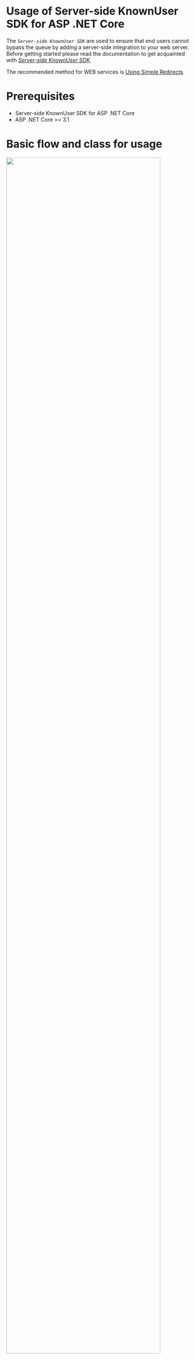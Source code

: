 # Usage of Server-side KnownUser SDK for ASP .NET Core

The *`Server-side KnownUser SDK`* are used to ensure that end users cannot bypass the queue by adding a server-side integration to your web server.
Before getting started please read the documentation to get acquainted with [*Server-side KnownUser SDK*](server-side_knownuser.md).

The recommended method for WEB services is [Using Simple Redirects](#example-tomcat--servlet--using-simple-redirects).

# Prerequisites
- Server-side KnownUser SDK for ASP .NET Core
- ASP .NET Core >= 3.1 

# Basic flow and class for usage
<p ailgn="center"><img src="images/knownuser_java_highlevel_follow.png" width="90%" height="90%"></p>

# Implementation

A decryption key is needed to verify that `Token` is correct. Basically, it provides a way to check directly using decryption key(`<secret key>`). 
<br>However, it is recommended to use the `Method(Provider & Runnable)` to respond if the decryption key(`<secret key>`) changes or the *`Waiting Room Server`* shuts down.

# Method: Basic

Basically, it's a way to check directly using the decryption key(`<secret key>`).

key class & method:
```C#
namespace coat9.knownuser;
public class Token
{
    /// <summary>
    /// do validation of 'token string'.
    /// </summary>
    /// <param name="domain">ticket issued domain. - if null or empty, do not check.</param>
    /// <param name="vwrid"> ticket issued vwrid(virtual waiting room ID). 
    ///                      - if null or empty, do not check.
    /// </param>
    /// <param name="secretKey">decryption key string with a string length of 24 digits.</param>
    /// <param name="appendExpireTime">extend the set expire time by seconds. 
    ///                                 - if less than 0, no expire time check.
    /// </param>
    /// <param name="tokenString">token string.</param>
    /// <returns>bool. true:valid token, false:invalid token</returns>
    /// <see cref="Token#setToken(string)"/>

    public static bool doValidation(string domain, string vwrid, string secretKey, long appendExpireTime, string tokenString);
    public static bool doValidation(string domain, string vwrid, string secretKey, string tokenString);
}
```
The reason why the set expiration time is extended in seconds(`appendExpireTime`) is to correct the network delay of the user and the time error between the *`Waiting Room Server`*.


example:
```C#
// Token Validation
bool result = coat9.knownuser.Token.doValidation("<domain>","<vwrid>","<secret key>","<token string>");
```

# Method: Cached Config
Using `<secret key>` every time a token is checked can be cumbersome and error-prone as all `<secret key>` must be modified if `<secret key>` is changed. To improve this, `<secret key>` is stored in `Config` and cached and used.


```C#
coat9.knownuser.Config config =  coat9.knownuser.Config.getCached();
config.setDomain("coat9.com");            // <domain>
config.setSecretKey("0123456789012345");  // <secret key>
config.setAppendExpireTime(60);           // extend the set expire time by seconds.

// do validation of 'token string'
bool result = coat9.knownuser.Token.doValidation("<vwrid>","<token string>");
```

# Method: Provider
To import `<secret key>` from the *`Waiting Room Server`*, the access URL and the `<domain>` and `<openapi key>`(authentication key) of the service are required.
<br>Use *`Microsoft.AspNetCore.Http`* when requesting to *`Waiting Room Server`*. 

key class & method:
```C#
namespace coat9.knownuser;
public class Token
{

    /// <summary>
    /// do validation of 'token string'.
    /// Use cached <cref="Config">configuration</cref> variables.
    /// </summary>
    /// <param name="vwrid"> ticket issued vwrid(virtual waiting room ID). 
    ///                      - if null or empty, do not check.
    /// </param>
    /// <param name="tokenString">token string.</param>
    /// <returns>bool. true:valid token, false:invalid token</returns>
    /// <see cref="Token#doValidation(string,string,Token)"/>

    public static bool doValidation(string vwrid, string tokenString);
}
```

example:
```C#
coat9.knownuser.Provider provider = coat9.knownuser.Provider.getCached();
coat9.knownuser.Config config =  provider.getConfig();

config.setDomain("coat9.com");                      // <domain>
config.setAppendExpireTime(60);                     // extend the set expire time by seconds.
provider.setAPIUrl("http://demo.coat9.com/openapi");// `Waiting Room Server` url
provider.setAPIKey("<openapi key>");                // <openapi key> : access authentication key

try{
    // get `<secret key>` from `Waiting Room Server`
    provider.refresh();
}catch(coat9.knownuser.InvalidException ex) {
    Console.WriteLine("result:" + ex);
    return;
}

// do validation of 'token string'
bool result = coat9.knownuser.Token.doValidation("<vwrid>","<token string>");
```

# Method: Provider local config file

If the network environment does not allow access to the 'Waiting Room Server', this method is used by storing config-related information in a file on the system.<br>
Please refer to [*Result in Text format*](server-side_knownuser.md#result-in-text-format) for the writing format. However, code/mesg/size is not necessary.

example:
```C#
coat9.knownuser.Provider provider = coat9.knownuser.Provider.getCached();
coat9.knownuser.Config config =  provider.getConfig();

config.setDomain("coat9.com");                      // <domain>
config.setAppendExpireTime(60);                     // extend the set expire time by seconds.
provider.setLocalConfigFile("<file path>");         // local config file.

try{
    // get `<secret key>` from `Waiting Room Server`
    provider.refresh();
}catch(coat9.knownuser.InvalidException ex) {
    Console.WriteLine("result:" + ex);
    return;
}

// do validation of 'token string'
bool result = coat9.knownuser.Token.doValidation("<vwrid>","<token string>");
```


# Method: Provider Runnable
In order to properly use [Method: Provider](#method-provider) in real services, you must periodically request *`Waiting Room Server`* to update `<secret key>`.

## Rules in case of exceptions
- If `Waiting Room Server` is in shutdown state, it is processed valid(bypass).
- User may not have Token when `Waiting Room Server` operates normally after shutdown. It provides a grace time for this and passes valid(bypass).
- When the response information from `Waiting Room Server` is incorrect, it is processed valid(bypass).


# Method: Provider Runnable for app

```mermaid
flowchart LR
    A[Step. Beginning] --> B;
    B((Step. Using<br><i> do validation </i>)) --> C;
    C[Step. Termination];
```

The example is described as `[Beginning]/[Using]/[Termination]`, but when implemented in practice, each part should be used appropriately.

example:
```C#
public class KnownuserService : IHostedService, IDisposable
{
    private Timer _timer;

    /*
     * [Benning] Add to application beginning.
     */
    public Task StartAsync(CancellationToken cancellationToken)
    {
        coat9.knownuser.Provider provider = coat9.knownuser.Provider.getCached();
        coat9.knownuser.Config config =  provider.getConfig();
        
        
        
        config.setDomain("coat9.com");   // <domain>
        config.setAppendExpireTime(60);  // extend the set expire time by seconds.
        config.setTokenGraceTime(60);    // grace time for empty token after an error occurs.
        provider.setAPIUrl("http://demo.coat9.com/openapi");  // `Waiting Room Server` url
        provider.setAPIKey("<openapi key>");  // <openapi key> : access authentication key

        _timer = new Timer(DoWork, null, TimeSpan.Zero, TimeSpan.FromSeconds(10));

        return Task.CompletedTask;
    }

    /*
     * [Using] Add where you need to check.
     */
    private void DoWork(object state)
    {
        bool result = coat9.knownuser.Token.doValidation("<vwrid>","<token string>");
    }

    public Task StopAsync(CancellationToken cancellationToken)
    {
        _timer?.Change(Timeout.Infinite, 0);
        return Task.CompletedTask;
    }

    /*
     * [Termination] Add to application termination.
     */
    public void Dispose()
    {
        _timer?.Dispose();
    }
}
```
---

# Method: Provider Runnable for IIS

```mermaid
flowchart LR
    A[Step.1<br> Installation library] --> B;
    B[Step.2<br> Add Provider Runnable] --> C;
    C[Step.3<br> Add Controller and View];
```

## Example development environment
 * .NET Core 3.1
 * [IIS 10](https://learn.microsoft.com/ko-kr/iis/get-started/whats-new-in-iis-10/new-features-introduced-in-iis-10)


## Step.1 Installation library
add `Server-side Known User SDK` files to the installed IIS's lib.
<br>(Json library is not needed in the current version)
```ASN.1
<installed .NET Core webapps path>
  ....
  +── root               
  │    ├── css   
  |    |── js
  │    └── lib               
  │         ├── coat9.knownuser.v1.dll - Server-side KnownUser SDK library
  │         └── json-20230227.jar      - Json library ← not required for current version
```

## Step.2 Add Provider Runnable 

Implement `[Beginning]/[Termination]` of `Provider Runnable` using *`IHostedService, IDisposable`*.
```C#
namespace coat9.knownuser;
using Microsoft.Extensions.Hosting;
using System;
using System.Threading;
using System.Threading.Tasks;

public class KnownuserService : IHostedService, IDisposable
{
    private Timer _timer;

    /*
     * [Benning] Add to application beginning.
     */
    public Task StartAsync(CancellationToken cancellationToken)
    {
        coat9.knownuser.Provider provider = coat9.knownuser.Provider.getCached();
        coat9.knownuser.Config config =  provider.getConfig();
        
        config.setDomain("coat9.com");   // <domain>
        config.setAppendExpireTime(60);  // extend the set expire time by seconds.
        config.setTokenGraceTime(60);    // grace time for empty token after an error occurs.
        provider.setAPIUrl("http://demo.coat9.com/openapi");  // `Waiting Room Server` url
        provider.setAPIKey("<openapi key>");  // <openapi key> : access authentication key

        _timer = new Timer(DoWork, null, TimeSpan.Zero, TimeSpan.FromSeconds(10));

        return Task.CompletedTask;
    }

    /*
     * [Using] Add where you need to check.
     */
    private void DoWork(object state)
    {
        bool result = coat9.knownuser.Token.doValidation("<vwrid>","<token string>");
    }

    public Task StopAsync(CancellationToken cancellationToken)
    {
        _timer?.Change(Timeout.Infinite, 0);
        return Task.CompletedTask;
    }

    /*
     * [Termination] Add to application termination.
     */
    public void Dispose()
    {
        _timer?.Dispose();
    }
}
```

add `IHostedService`(coat9.KnownuserService) and `doValidation`(coat9.KnownuserWeb.doValidation) to `Startup.cs`(the entry point of the application).

```C#
using Microsoft.Extensions.DependencyInjection;
using Microsoft.Extensions.Hosting;

public class Startup
{
    // ...

    public void ConfigureServices(IServiceCollection services)
    {
        // Add KnownuserService here as Singleton.
        services.AddSingleton<IHostedService, KnownuserService>();
    }

    public void Configure(IApplicationBuilder app, IWebHostEnvironment env)
    {
        //...

        app.Use(async (context, next) => {
			Task<bool> ret = KnownuserWeb.doValidation(context);
			if (await ret)
			{
				await next.Invoke();
			}
		});
		// app.UseMvc();     //Preversion code.
		// 2. It is automatically activated for use in session middleware.
		// app.UseSession();

        //...
    }
}
```


## Step.3 Add Controller and View

The operation method is basically the same as [Method: Provider Runnable for Tomcat(Servlet)](method-provider-runnable-for-tomcatservlet).
 However, it is a method designed to be convenient to use in general web and provides the `knownUser.dll` library.
You can refer to the `Servlet.WEB` library and make it suitable for each service.

- `knownUser.dll` is [here](archive/coat9.knownuser.v1.servlet.web.java).

## Redirect parameter
<center><img src="images/knownuser_redirection_parameter.png" width="100%" height="100%"></center>

`URL encode` is equivalent to encodeURIComponent, see [here](https://developer.mozilla.org/en-US/docs/Web/JavaScript/Reference/Global_Objects/encodeURIComponent).


key class & method:
```C#
namespace coat9.test;
public class web {

    /// <summary>
    /// Sample: do HTTP redirect.
    /// </summary>
    /// <param name="context">  HttpContext.</param>
    /// <param name="url">redirect URL string.</param>
    /// <remarks>
    /// ----------------------------------------------------------------------
    /// This method developer must adjust it to suit the service environment.
    /// ----------------------------------------------------------------------
    /// </remarks>
    public static void doSampleRedirect(HttpContext context, String url)
    {
        context.Response.Headers.Add("Expires", "Fri, 01 Jan 1990 00:00:00 GMT");
        context.Response.Headers.Add("Cache-Control", "no-store, no-cache, must-revalidate, max-age=0");
        context.Response.Headers.Add("Pragma", "no-cache");
        context.Response.Redirect(url);
        return;
    }

    /// <summary>
    /// Sample: Adds a message to the error page URL for HTTP Redirect.
    ///         format: <error url> + [?|&]errno=x + &emesg=..
    /// </summary>
    /// <param name="context">HttpContext.</param>
    /// <param name="knownuser">coat9's web library.</param>
    /// <param name="eno">Error number.
    /// -1: Invalid config.
    ///  2: Prevent retry.
    ///  3: Validation token.
    ///  4: Does not match the path of the token.
    ///  5: Does not match the uaid(user authentication ID) of the token.</param>
    /// <param name="mesg">Error message string.</param>
    /// <seealso cref="doSampleRedirect(HttpContext, String)"/>
    /// <remarks>
    /// ----------------------------------------------------------------------
    /// This method developer must adjust it to suit the service environment.
    /// ----------------------------------------------------------------------
    /// </remarks>
    public static void doSampleErrorMessage(HttpContext context, KnownuserWeb knownuser, int errno, String mesg)
    {
        String path = knownuser.ErrorURL();
        if (string.IsNullOrEmpty(path))
            path = "error.html";
        doSampleRedirect(context, "" + path + (path.IndexOf('?') < 0 ? "?" : "&") + "eno=" + errno + "&emesg=" + encodeURIComponent(mesg));
    }

    /// <summary>
    /// Sample: Performs validation.
    ///         depending on the result, if waiting is necessary, `HTTP Redirect` is performed to the `waiting page`,
    ///         and if an error occurs, `HTTP Redirect` is performed to the `error page`.
    /// </summary>
    /// <param name="context">HTTP Servlet Response.</param>
    /// <returns>True - allow us to provide services. False - Result was processed with `HTTP Redirect`.</returns>
    /// <seealso cref="coat9.test.web#doValidation()"/>
    /// <seealso cref="doSampleRedirect(HttpContext, String)"/>
    /// <seealso cref="doSampleErrorMessage(HttpContext, KnownuserWeb, int, String)"/>
    /// <remarks>
    /// ----------------------------------------------------------------------
    /// This method developer must adjust it to suit the service environment.
    /// ----------------------------------------------------------------------
    /// </remarks>
    public static bool doSampleValidation(HttpContext context)
    {
        KnownuserWeb knownuser= new  KnownuserWeb(context);
        //knownuser.setUAID(context.Session.Id);
        knownuser.setErrorURL("/redirect/error.html");
        knownuser.setFixedWaitingURL("/redirect/waiting.html");

        knownuser.setWithCookie(WithRedirect.Included);
        knownuser.setWithBody(WithRedirect.Included);

        try
        {
            Result validation_result = knownuser.doValidation();
            if (validation_result == Result.Redirect)
            {
                if (string.IsNullOrEmpty(knownuser.RedirectURL()))
                    doSampleErrorMessage(context, knownuser, -1, "This is a case where there is no redirection URL");
                else
                    doSampleRedirect(context, knownuser.RedirectURL());
                return (false);
            } else if (validation_result ==Result.ErrorPreventRetry) {
                doSampleErrorMessage(context, knownuser, 2, "prevent retry."); return (false);
            } else if (validation_result == Result.ErrorValidationToken) {
                doSampleErrorMessage(context, knownuser, 3, "verification token."); return (false);
            } else if (validation_result == Result.ErrorMatchPath) {
                doSampleErrorMessage(context, knownuser, 4, "does not match the path of the token."); return (false);
            } else if (validation_result == Result.ErrorMatchUaid) {
                doSampleErrorMessage(context, knownuser, 5, "not match the uaid(user authentication ID) of the token."); return (false);
            }
        } catch (Exception) { }
        return (true);
    }   

    /// <summary>
    /// Sample: ........................
    /// </summary>
    /// <param name="context">HTTP Servlet Response.</param>
    /// <remarks>
    /// ----------------------------------------------------------------------
    /// This method developer must adjust it to suit the service environment.
    /// ----------------------------------------------------------------------
    /// </remarks>
    public static async Task<bool> doValidation(HttpContext context)
    {
        // Check if enabled knownuser
        if (getPathExtension(context.Request.Path).Length > 0)
            return (true);
        Console.WriteLine("" + context.Request.Path);
        if (!doSampleValidation(context))
        {
            // await context.Response.WriteAsync($"Request Short Circuited");
            return (false);
        }
        return (true);
    }

}
```

example controller:
```C#
public class HomeController : Controller
{
    // ...

	public IActionResult Redirect()
	{
        //add a model to get HttpContext.
		var model = new KnownuserModel();

		model.context = HttpContext.Request.HttpContext;

		HttpContext context = model.context;

		return View(context);
	}

	// ...
}

```

example view:
```jsp
@using coat9.knownuser;
@using knownuser.v1.aspnetcore.testmvc.Models;
@model KnownuserModel;
@{
	KnownuserWeb knownuser1 = new knownuser.v1.aspnetcore.testmvc.KnownuserWeb(Model.context);
	//knownuser.setUAID(knownuser.v1.aspnetcore.testmvc.KnownuserWeb.getCookie(Model.context, "JSESSIONID"));
	knownuser1.setErrorURL("<path>/error.html");
	//knownuser.setFixedWaitingURL("<waiting pagr URL>");
	//knownuser.setFixedServicePath(<service path>);
	knownuser1.setWithCookie(knownuser.v1.aspnetcore.testmvc.KnownuserWeb.WithRedirect.UseConfig);
	knownuser1.setWithBody(knownuser.v1.aspnetcore.testmvc.KnownuserWeb.WithRedirect.UseConfig);

	if (!knownuser.v1.aspnetcore.testmvc.KnownuserWeb.doSampleValidation(Model.context))
	return;
}

<!DOCTYPE html>
<html lang="en" style="background-color: #d8dae1">
<head>
<meta charset="UTF-8">
<meta name="viewport" content="width=device-width, initial-scale=1.0" />
<title>TEST Validation</title>

<script type="text/javascript">
<% out.println(coat9.test.web.getSampleAfterValidationJsInitStrting(knownuser,"coat9-adapter.js")); %>    

// optional: remove 'token' from current history
// replaceStateRemoveCoat9Token();

</script>
</head>
<body>
<%
	out.println("REQUEST_REQUEST_URL="+request.getRequestURL().toString()+"<br/>");
	out.println("REQUEST_METHOD="+request.getMethod()+"<br/>");

	java.util.Enumeration e = request.getParameterNames();
	while (e.hasMoreElements() ){
		String name = (String)e.nextElement();					
		if(name.equals("coat9k") || name.equals("coat9kr"))
			continue;			
		String[] values = request.getParameterValues(name);		
		for (String value : values) {
			out.println(""+name+"="+value+"<br/>");
		}					
	}				
%> 
</body>
</html>
```
>In the example, `JSESSIONID` was used as `uaid`. `uaid` can be any string that can identify the user. If you do not want to distinguish `uaid`, you can treat it as null.<br/>
>If an `error` occurs, processing such as `Redirection` to `error page` or displaying a message is necessary.
>
> `RedirectURL` ($KnownuserRedirectURL) is managed by Admin.<br/>
> `RedirectURL` must have already been created, please refer to [`Client-side SDK`](./../client-side/client-side_vwrsdk.md).

# License

The code in this repository is licensed under the [COAT9 License](./../LICENSE.md). Where available, coat9vwr places the associated license(s) in the location `installed`.